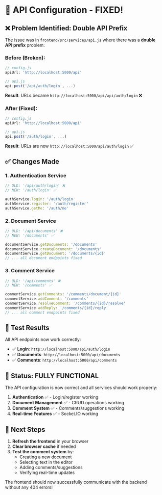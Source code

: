 # 🎯 API Configuration - FIXED!

## ❌ Problem Identified: Double API Prefix

The issue was in `frontend/src/services/api.js` where there was a **double API prefix** problem:

### Before (Broken):
```javascript
// config.js
apiUrl: 'http://localhost:5000/api'

// api.js
api.post('/api/auth/login', ...)
```

**Result**: URLs became `http://localhost:5000/api/api/auth/login` ❌

### After (Fixed):
```javascript
// config.js  
apiUrl: 'http://localhost:5000/api'

// api.js
api.post('/auth/login', ...)
```

**Result**: URLs are now `http://localhost:5000/api/auth/login` ✅

## ✅ Changes Made

### 1. **Authentication Service**
```javascript
// OLD: '/api/auth/login' ❌
// NEW: '/auth/login' ✅

authService.login: '/auth/login'
authService.register: '/auth/register'  
authService.getMe: '/auth/me'
```

### 2. **Document Service**
```javascript
// OLD: '/api/documents' ❌
// NEW: '/documents' ✅

documentService.getDocuments: '/documents'
documentService.createDocument: '/documents'
documentService.getDocument: '/documents/{id}'
// ... all document endpoints fixed
```

### 3. **Comment Service**
```javascript
// OLD: '/api/comments' ❌
// NEW: '/comments' ✅

commentService.getComments: '/comments/document/{id}'
commentService.addComment: '/comments'
commentService.resolveComment: '/comments/{id}/resolve'
commentService.addReply: '/comments/{id}/reply'
// ... all comment endpoints fixed
```

## 🧪 Test Results

All API endpoints now work correctly:
- ✅ **Login**: `http://localhost:5000/api/auth/login`
- ✅ **Documents**: `http://localhost:5000/api/documents`
- ✅ **Comments**: `http://localhost:5000/api/comments`

## 🚀 Status: FULLY FUNCTIONAL

The API configuration is now correct and all services should work properly:

1. **Authentication** ✅ - Login/register working
2. **Document Management** ✅ - CRUD operations working
3. **Comment System** ✅ - Comments/suggestions working
4. **Real-time Features** ✅ - Socket.IO working

## 🎯 Next Steps

1. **Refresh the frontend** in your browser
2. **Clear browser cache** if needed
3. **Test the comment system** by:
   - Creating a new document
   - Selecting text in the editor
   - Adding comments/suggestions
   - Verifying real-time updates

The frontend should now successfully communicate with the backend without any 404 errors!